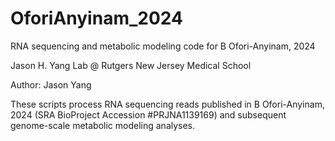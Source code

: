 # OforiAnyinam_2024
RNA sequencing and metabolic modeling code for B Ofori-Anyinam, 2024

Jason H. Yang Lab @ Rutgers New Jersey Medical School

Author: Jason Yang

These scripts process RNA sequencing reads published in B Ofori-Anyinam, 2024 (SRA BioProject Accession #PRJNA1139169) and subsequent genome-scale metabolic modeling analyses.
